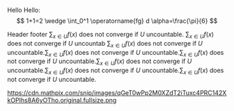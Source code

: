 Hello Hello:
$$
1+1=2 \wedge \int_0^1 \operatorname{fg} d \alpha=\frac{\pi}{6}
$$

Header
footer
$\sum_{x \in U} f(x)$ does not converge if $U$ uncountable.
$\sum_{x \in U} f(x)$ does not converge if $U$ uncountab
$\sum_{x \in U} f(x)$ does not converge if $U$ uncountable.$\sum_{x \in U} f(x)$ does not converge if $U$ uncountable.$\sum_{x \in U} f(x)$ does not converge if $U$ uncountable.$\sum_{x \in U} f(x)$ does not converge if $U$ uncountable.$\sum_{x \in U} f(x)$ does not converge if $U$ uncountable.$\sum_{x \in U} f(x)$ does not converge if $U$ uncountable.

https://cdn.mathpix.com/snip/images/qGeT0wPp2M0XZdT2iTuxc4PRC142XkOPIhs8A6yOTho.original.fullsize.png

